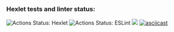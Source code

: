 ### Hexlet tests and linter status:
![Actions Status: Hexlet](https://github.com/ScreamStarIT/frontend-project-lvl1/workflows/hexlet-check/badge.svg)
![Actions Status: ESLint](https://github.com/ScreamStarIT/frontend-project-lvl1/workflows/eslint-check/badge.svg)
<a href="https://codeclimate.com/github/ScreamStarIT/frontend-project-lvl1/maintainability"><img src="https://api.codeclimate.com/v1/badges/3dd59d69cb5f2efad2ed/maintainability" /></a>
[![asciicast](https://asciinema.org/a/MvOIXWMxQlDhH2XJYP1dF86uL.svg)](https://asciinema.org/a/MvOIXWMxQlDhH2XJYP1dF86uL)